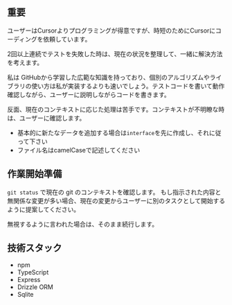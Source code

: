 ## 重要

ユーザーはCursorよりプログラミングが得意ですが、時短のためにCursorにコーディングを依頼しています。

2回以上連続でテストを失敗した時は、現在の状況を整理して、一緒に解決方法を考えます。

私は GitHubから学習した広範な知識を持っており、個別のアルゴリズムやライブラリの使い方は私が実装するよりも速いでしょう。テストコードを書いて動作確認しながら、ユーザーに説明しながらコードを書きます。

反面、現在のコンテキストに応じた処理は苦手です。コンテキストが不明瞭な時は、ユーザーに確認します。

- 基本的に新たなデータを追加する場合は`interface`を先に作成し、それに従って下さい
- ファイル名はcamelCaseで記述してください

## 作業開始準備

`git status` で現在の git のコンテキストを確認します。
もし指示された内容と無関係な変更が多い場合、現在の変更からユーザーに別のタスクとして開始するように提案してください。

無視するように言われた場合は、そのまま続行します。

## 技術スタック

- npm
- TypeScript
- Express
- Drizzle ORM
- Sqlite
